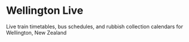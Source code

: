 # Wellington Live
Live train timetables, bus schedules, and rubbish collection calendars for Wellington, New Zealand
